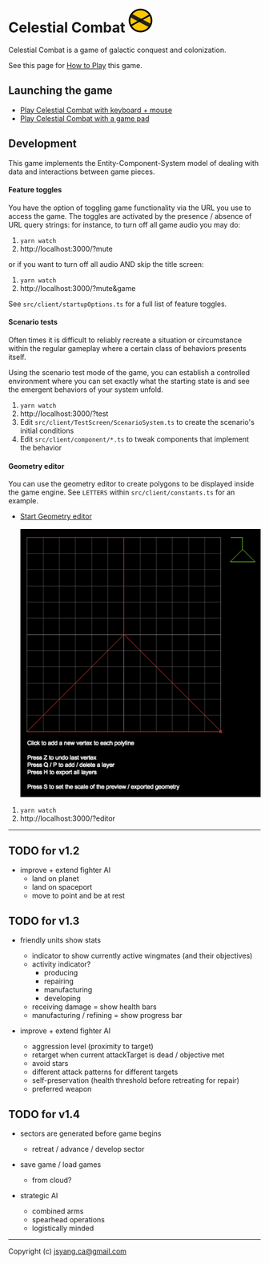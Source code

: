 # Celestial Combat ![](favicon.png)

Celestial Combat is a game of galactic conquest and colonization. 

See this page for [How to Play](http://jsyang.ca/celestial/how-to-play) this game.

## Launching the game

- [Play Celestial Combat with keyboard + mouse](http://jsyang.ca/celestial)
- [Play Celestial Combat with a game pad](http://jsyang.ca/celestial?gamepad)

## Development

This game implements the Entity-Component-System model of dealing with data and interactions
between game pieces.

#### Feature toggles

You have the option of toggling game functionality via the URL you use to access the game.
The toggles are activated by the presence / absence of URL query strings: for instance,
to turn off all game audio you may do:
 
1. `yarn watch`
1. http://localhost:3000/?mute

or if you want to turn off all audio AND skip the title screen:

1. `yarn watch`
1. http://localhost:3000/?mute&game

See `src/client/startupOptions.ts` for a full list of feature toggles.

#### Scenario tests

Often times it is difficult to reliably recreate a situation or circumstance
within the regular gameplay where a certain class of behaviors presents itself.

Using the scenario test mode of the game, you can establish a controlled environment 
where you can set exactly what the starting state is and see the emergent behaviors of
your system unfold.

1. `yarn watch`
2. http://localhost:3000/?test
3. Edit `src/client/TestScreen/ScenarioSystem.ts` to create the scenario's initial conditions
4. Edit `src/client/component/*.ts` to tweak components that implement the behavior 

#### Geometry editor

You can use the geometry editor to create polygons to be displayed inside the game engine.
See `LETTERS` within `src/client/constants.ts` for an example. 

- [Start Geometry editor](http://jsyang.ca/celestial?editor)<br><br><img src="how-to-play/editor.png">

1. `yarn watch`
2. http://localhost:3000/?editor

---

## TODO for v1.2

- improve + extend fighter AI
    - land on planet
    - land on spaceport
    - move to point and be at rest

## TODO for v1.3

- friendly units show stats
    - indicator to show currently active wingmates (and their objectives)
    - activity indicator?
        - producing
        - repairing
        - manufacturing
        - developing
    - receiving damage = show health bars
    - manufacturing / refining = show progress bar

- improve + extend fighter AI
    - aggression level (proximity to target)
    - retarget when current attackTarget is dead / objective met
    - avoid stars
    - different attack patterns for different targets
    - self-preservation (health threshold before retreating for repair)
    - preferred weapon

## TODO for v1.4

- sectors are generated before game begins
    - retreat / advance / develop sector

- save game / load games
    - from cloud?

- strategic AI
    - combined arms
    - spearhead operations
    - logistically minded

---

Copyright (c) jsyang.ca@gmail.com